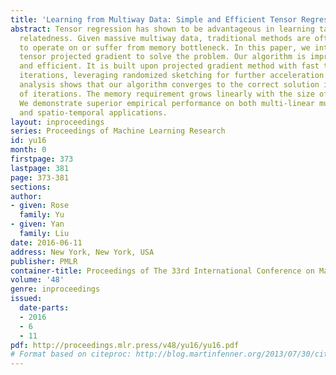 ```yaml
---
title: 'Learning from Multiway Data: Simple and Efficient Tensor Regression'
abstract: Tensor regression has shown to be advantageous in learning tasks with multi-directional
  relatedness. Given massive multiway data, traditional methods are often too slow
  to operate on or suffer from memory bottleneck. In this paper, we introduce subsampled
  tensor projected gradient to solve the problem. Our algorithm is impressively simple
  and efficient. It is built upon projected gradient method with fast tensor power
  iterations, leveraging randomized sketching for further acceleration. Theoretical
  analysis shows that our algorithm converges to the correct solution in fixed number
  of iterations. The memory requirement grows linearly with the size of the problem.
  We demonstrate superior empirical performance on both multi-linear multi-task learning
  and spatio-temporal applications.
layout: inproceedings
series: Proceedings of Machine Learning Research
id: yu16
month: 0
firstpage: 373
lastpage: 381
page: 373-381
sections: 
author:
- given: Rose
  family: Yu
- given: Yan
  family: Liu
date: 2016-06-11
address: New York, New York, USA
publisher: PMLR
container-title: Proceedings of The 33rd International Conference on Machine Learning
volume: '48'
genre: inproceedings
issued:
  date-parts:
  - 2016
  - 6
  - 11
pdf: http://proceedings.mlr.press/v48/yu16/yu16.pdf
# Format based on citeproc: http://blog.martinfenner.org/2013/07/30/citeproc-yaml-for-bibliographies/
---
```


